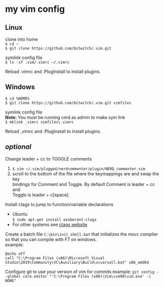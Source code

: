 # my vim config

## Linux
clone into home       
```$ cd ~```    
```$ git clone https://github.com/bitwitch/.vim.git```  

symlink config file   
```$ ln -sf .vim/.vimrc ~/.vimrc```  

Reload .vimrc and :PlugInstall to install plugins.  

## Windows
```$ cd %HOME%```    
```$ git clone https://github.com/bitwitch/.vim.git vimfiles```  

symlink config file  
**Note:** You must be running cmd as admin to make sym link  
```$ mklink _vimrc vimfiles\.vimrc```  

Reload _vimrc and :PlugInstall to install plugins.  

*optional*  
---
Change leader + cc to TOGGLE comments  
1. ```$ vim ~/.vim/plugged/nerdcommenter/plugin/NERD_commenter.vim```  
2. scroll to the bottom of the file where the keymappings are and swap the key  
   bindings for Comment and Toggle. By default Comment is leader + cc and  
   Toggle is leader + c[space].    
  
Install ctags to jump to function/variable declarations  
- Ubuntu  
```$ sudo apt-get install exuberant-ctags```  
- For other systems see [ctags website](http://ctags.sourceforge.net/)  

Create a batch file `C:\bin\init_shell.bat` that initializes the msvc compiler  
so that you can compile with F7 on windows.  
example:  
```
@echo off
call "C:\Program Files (x86)\Microsoft Visual Studio\2019\Community\VC\Auxiliary\Build\vcvarsall.bat" x86_amd64
```

Configure git to use your version of vim for commits
example:
```git config --global core.editor "'C:\Program Files (x86)\Vim\vim90\vim.exe' -i NONE"```
